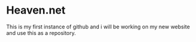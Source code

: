 # Heaven.net
This is my first instance of github and i will be working on my new website and use this as a repository.
